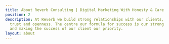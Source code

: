 ```yaml
---
title: About Reverb Consulting | Digital Marketing With Honesty & Care
position: 2
description: At Reverb we build strong relationships with our clients, allowing mutual
  trust and openness. The centre our formula for success is our strong belief in honesty
  and making the success of our client our priority.
layout: about
---
```

